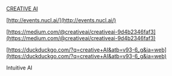 [CREATIVE AI](http://events.nucl.ai/)

[http://events.nucl.ai/](http://events.nucl.ai/)

[https://medium.com/@creativeai/creativeai-9d4b2346faf3](https://medium.com/@creativeai/creativeai-9d4b2346faf3)

[https://duckduckgo.com/?q=creative+AI&atb=v93-6_g&ia=web](https://duckduckgo.com/?q=creative+AI&atb=v93-6_g&ia=web)

Intuitive AI